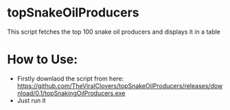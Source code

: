 # topSnakeOilProducers
This script fetches the top 100 snake oil producers and displays it in a table

# How to Use:

- Firstly downlaod the script from here: https://github.com/TheViralClovers/topSnakeOilProducers/releases/download/0.1/topSnakingOilProducers.exe
- Just run it
